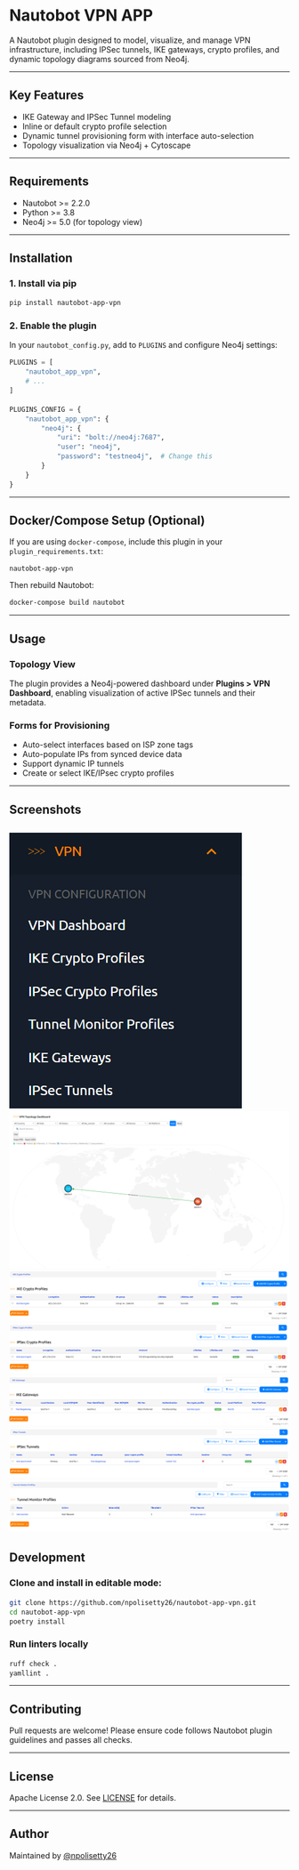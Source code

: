 # Nautobot VPN APP

&#x20;

A Nautobot plugin designed to model, visualize, and manage VPN infrastructure, including IPSec tunnels, IKE gateways, crypto profiles, and dynamic topology diagrams sourced from Neo4j.

---

## Key Features

- IKE Gateway and IPSec Tunnel modeling
- Inline or default crypto profile selection
- Dynamic tunnel provisioning form with interface auto-selection
- Topology visualization via Neo4j + Cytoscape


---

## Requirements

- Nautobot >= 2.2.0
- Python >= 3.8
- Neo4j >= 5.0 (for topology view)

---

## Installation

### 1. Install via pip

```bash
pip install nautobot-app-vpn
```

### 2. Enable the plugin

In your `nautobot_config.py`, add to `PLUGINS` and configure Neo4j settings:

```python
PLUGINS = [
    "nautobot_app_vpn",
    # ...
]

PLUGINS_CONFIG = {
    "nautobot_app_vpn": {
        "neo4j": {
            "uri": "bolt://neo4j:7687",
            "user": "neo4j",
            "password": "testneo4j",  # Change this
        }
    }
}
```

---

## Docker/Compose Setup (Optional)

If you are using `docker-compose`, include this plugin in your `plugin_requirements.txt`:

```text
nautobot-app-vpn
```

Then rebuild Nautobot:

```bash
docker-compose build nautobot
```

---

## Usage

### Topology View

The plugin provides a Neo4j-powered dashboard under **Plugins > VPN Dashboard**, enabling visualization of active IPSec tunnels and their metadata.

### Forms for Provisioning

- Auto-select interfaces based on ISP zone tags
- Auto-populate IPs from synced device data
- Support dynamic IP tunnels
- Create or select IKE/IPsec crypto profiles

---

## Screenshots

![VPN Menu](image.png)
![VPN Dashborad](image-1.png)
![IKE Crypto](image-2.png)
![IPsec Crypto](image-3.png)
![IKE Gateway](image-4.png)
![IPSec Tunnel](image-5.png)
![Tunnel Monitor](image-6.png)
---

## Development

### Clone and install in editable mode:

```bash
git clone https://github.com/npolisetty26/nautobot-app-vpn.git
cd nautobot-app-vpn
poetry install
```

### Run linters locally

```bash
ruff check .
yamllint .
```

---

## Contributing

Pull requests are welcome! Please ensure code follows Nautobot plugin guidelines and passes all checks.

---

## License

Apache License 2.0. See [LICENSE](LICENSE) for details.

---

## Author

Maintained by [@npolisetty26](https://github.com/npolisetty26)
